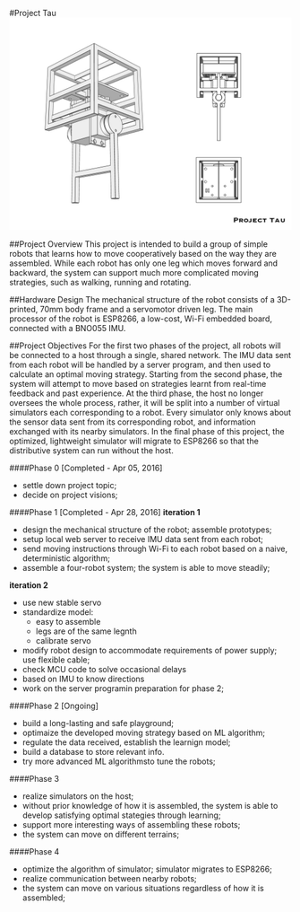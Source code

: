 #Project Tau
![blueprint](https://github.com/Q1an/Project-Tau/raw/master/source/Phase1_White.001.w.caption.jpg)

##Project Overview
This project is intended to build a group of simple robots that learns how to move cooperatively based on the way they are assembled. While each robot has only one leg which moves forward and backward, the system can support much more complicated moving strategies, such as walking, running and rotating.  

##Hardware Design
The mechanical structure of the robot consists of a 3D-printed, 70mm body frame and a servomotor driven leg. The main processor of the robot is ESP8266, a low-cost, Wi-Fi embedded board, connected with a BNO055 IMU. 

##Project Objectives
For the first two phases of the project, all robots will be connected to a host through a single, shared network. The IMU data sent from each robot will be handled by a server program, and then used to calculate an optimal moving strategy. Starting from the second phase, the system will attempt to move based on strategies learnt from real-time feedback and past experience. At the third phase, the host no longer oversees the whole process, rather, it will be split into a number of virtual simulators each corresponding to a robot. Every simulator only knows about the sensor data sent from its corresponding robot, and information exchanged with its nearby simulators. In the final phase of this project, the optimized, lightweight simulator will migrate to ESP8266 so that the distributive system can run without the host. 

####Phase 0 [Completed - Apr 05, 2016]

- settle down project topic;
- decide on project visions;

####Phase 1  [Completed - Apr 28, 2016]
**iteration 1**   

- design the mechanical structure of the robot; assemble prototypes;  
- setup local web server to receive IMU data sent from each robot;   
- send moving instructions through Wi-Fi to each robot based on a naive, deterministic algorithm;
- assemble a four-robot system; the system is able to move steadily;   

**iteration 2**

- use new stable servo
- standardize model:
	- easy to assemble
	- legs are of the same legnth
	- calibrate servo
- modify robot design to accommodate requirements of power supply; use flexible cable;
- check MCU code to solve occasional delays
- based on IMU to know directions
- work on the server programin preparation for phase 2; 


####Phase 2  [Ongoing]

- build a long-lasting and safe playground;
- optimaize the developed moving strategy based on ML algorithm;
- regulate the data received, establish the learnign model;
- build a database to store relevant info.
- try more advanced ML algorithmsto tune the robots;


####Phase 3

- realize simulators on the host;
- without prior knowledge of how it is assembled, the system is able to develop satisfying optimal stategies through learning; 
- support more interesting ways of assembling these robots;
- the system can move on different terrains;

####Phase 4

- optimize the algorithm of simulator; simulator migrates to ESP8266;
- realize communication between nearby robots;
- the system can move on various situations regardless of how it is assembled;

